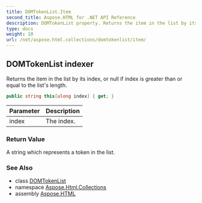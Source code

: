 ```yaml
---
title: DOMTokenList.Item
second_title: Aspose.HTML for .NET API Reference
description: DOMTokenList property. Returns the item in the list by its index or null if index is greater than or equal to the lists length
type: docs
weight: 10
url: /net/aspose.html.collections/domtokenlist/item/
---
```

## DOMTokenList indexer

Returns the item in the list by its index, or null if index is greater than or equal to the list's length.

```csharp
public string this[ulong index] { get; }
```

| Parameter | Description |
| --- | --- |
| index | The index. |

### Return Value

A string which represents a token in the list.

### See Also

* class [DOMTokenList](../)
* namespace [Aspose.Html.Collections](../../../aspose.html.collections/)
* assembly [Aspose.HTML](../../../)
